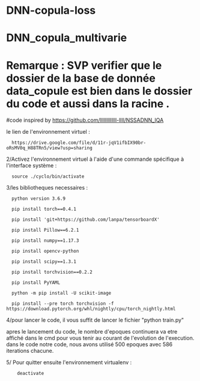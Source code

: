 # DNN-copula-loss
# DNN_copula_multivarie


# Remarque : SVP verifier que le dossier de la base de donnée data_copule est bien dans le dossier du code et aussi dans la racine .


#code inspired by https://github.com/lllllllllllll-llll/NSSADNN_IQA

le lien de l'environnement virtuel :

      https://drive.google.com/file/d/11r-jqV1ifbIX90br-oRsMV0q_H88TRn5/view?usp=sharing


2/Activez l'environnement virtuel à l'aide d'une commande spécifique à l'interface système :
   
      source ./cyclo/bin/activate


3/les bibliotheques necessaires :

      
      python version 3.6.9
      
      pip install torch==0.4.1

      pip install 'git+https://github.com/lanpa/tensorboardX'

      pip install Pillow==6.2.1

      pip install numpy==1.17.3

      pip install opencv-python

      pip install scipy==1.3.1

      pip install torchvision==0.2.2
     
      pip install PyYAML
      
      python -m pip install -U scikit-image
      
      pip install --pre torch torchvision -f                     https://download.pytorch.org/whl/nightly/cpu/torch_nightly.html
      
4/pour lancer le code, il vous suffit de lancer le fichier "python train.py"

apres le lancement du code, le nombre d'epoques continuera va etre affiché dans le cmd pour vous tenir au courant de l'evolution de l'execution. dans le code notre code, nous 
avons utilisé 500 epoques avec 586 iterations chacune.

5/ Pour quitter ensuite l'environnement virtualenv :
      
        deactivate
   
